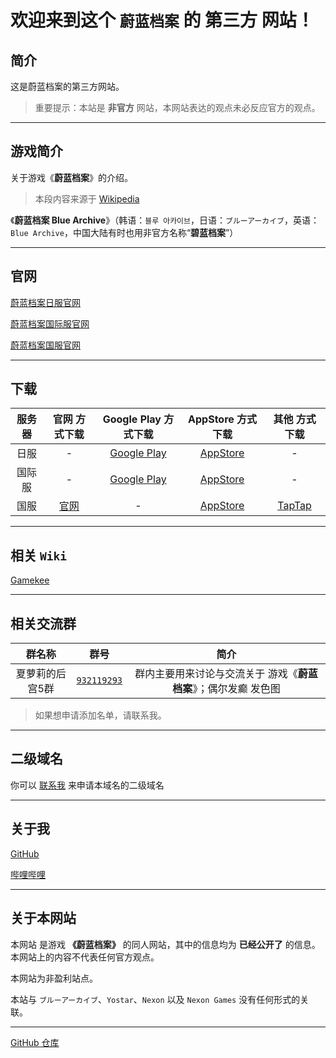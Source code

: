 # 欢迎来到这个 `蔚蓝档案` 的 **第三方** 网站！

## 简介

这是蔚蓝档案的第三方网站。

> 重要提示：本站是 **非官方** 网站，本网站表达的观点未必反应官方的观点。

---

## 游戏简介

关于游戏《**蔚蓝档案**》的介绍。

> 本段内容来源于 [Wikipedia](https://zh.wikipedia.org/wiki/%E8%94%9A%E8%97%8D%E6%AA%94%E6%A1%88)

《**蔚蓝档案 Blue Archive**》（韩语：`블루 아카이브`，日语：`ブルーアーカイブ`，英语：`Blue Archive`，中国大陆有时也用非官方名称“**碧蓝档案**”）

---

## 官网

[蔚蓝档案日服官网](https://bluearchive.jp/)

[蔚蓝档案国际服官网](https://bluearchive.nexon.com/home)

[蔚蓝档案国服官网](https://bluearchive-cn.com/) 

---

## 下载

<!-- ### 日服下载方式

您可以通过 [Google Play](https://play.google.com/store/apps/details?id=com.YostarJP.BlueArchive) 、 [AppStore](https://apps.apple.com/app/id1515877221) 来下载 **日服** Blue Archive

### 国际服下载方式

您可以通过 [Google Play](https://play.google.com/store/apps/details?id=com.nexon.bluearchive) 、 [AppStore](https://apps.apple.com/tw/app/%E8%94%9A%E8%97%8D%E6%AA%94%E6%A1%88/id1571873795) 来下载 **国际服** Blue Archive

### 国服下载方式

您可以通过 [官网](https://bluearchive-cn.com/) 、 [AppStore](https://apps.apple.com/cn/app/%E8%94%9A%E8%93%9D%E6%A1%A3%E6%A1%88/id6447541184) 、 [TapTap](https://www.taptap.cn/app/316964) 来下载 **国服** 蔚蓝档案

--- -->

| 服务器 | 官网 方式下载 | Google Play 方式下载 | AppStore 方式下载 | 其他 方式下载 |
| :----: | :----: | :----: | :----: | :----: |
| 日服 | - | [Google Play](https://play.google.com/store/apps/details?id=com.YostarJP.BlueArchive) | [AppStore](https://apps.apple.com/jp/app/%E3%83%96%E3%83%AB%E3%83%BC%E3%82%A2%E3%83%BC%E3%82%AB%E3%82%A4%E3%83%96/id1515877221) | - |
| 国际服 | - | [Google Play](https://play.google.com/store/apps/details?id=com.nexon.bluearchive) | [AppStore](https://apps.apple.com/app/id1571873795) | - |
| 国服 | [官网](https://bluearchive-cn.com/) | - | [AppStore](https://apps.apple.com/cn/app/%E8%94%9A%E8%93%9D%E6%A1%A3%E6%A1%88/id6447541184) | [TapTap](https://www.taptap.cn/app/316964) |

---

## 相关 `Wiki`

[Gamekee](https://ba.gamekee.com/)

---

## 相关交流群

| 群名称 | 群号 | 简介 |
| :----: | :----: | :----: |
| 夏萝莉的后宫5群 | [`932119293`](https://qm.qq.com/cgi-bin/qm/qr?k=xJx5SpbL-Exu7Fk1oiIXldAN1J_LEUb4&jump_from=webapi&authKey=An0DcDs9/SDZsBNCDJWngMuQDt+ty7UPfwn4qto1JkCVLOAUK5TIS+ihQjTAfD2Q) | 群内主要用来讨论与交流关于 游戏《**蔚蓝档案**》；偶尔发癫 发色图  |

> 如果想申请添加名单，请联系我。

---

## 二级域名

你可以 [联系我](mailto:gytxtx@outlook.com) 来申请本域名的二级域名

---

## 关于我

[GitHub](https://github.com/gytxtx)

[哔哩哔哩](https://space.bilibili.com/514279030/)

---

## 关于本网站

本网站 是游戏 **《蔚蓝档案》** 的同人网站，其中的信息均为 **已经公开了** 的信息。本网站上的内容不代表任何官方观点。

本网站为非盈利站点。

本站与 `ブルーアーカイブ`、`Yostar`、`Nexon` 以及 `Nexon Games` 没有任何形式的关联。

---

[GitHub 仓库](https://github.com/Blue-Archive-Web/Blue-Archive-Web.github.io)
